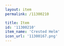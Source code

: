 ```yaml
---
layout: item
permalink: /11300210

title: Item
id: '11300210'
item_name: 'Crested Helm'
icon_url: '11300167.png'
---
```

